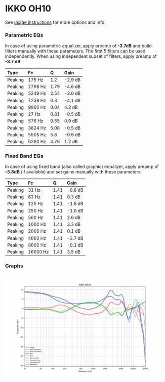 # IKKO OH10
See [usage instructions](https://github.com/jaakkopasanen/AutoEq#usage) for more options and info.

### Parametric EQs
In case of using parametric equalizer, apply preamp of **-3.7dB** and build filters manually
with these parameters. The first 5 filters can be used independently.
When using independent subset of filters, apply preamp of **-3.7 dB**.

| Type    | Fc      |    Q | Gain    |
|:--------|:--------|:-----|:--------|
| Peaking | 175 Hz  | 1.2  | -2.9 dB |
| Peaking | 2798 Hz | 1.79 | -4.6 dB |
| Peaking | 5249 Hz | 2.54 | -3.0 dB |
| Peaking | 7238 Hz | 0.3  | -4.1 dB |
| Peaking | 9900 Hz | 0.04 | 4.2 dB  |
| Peaking | 27 Hz   | 0.81 | -0.5 dB |
| Peaking | 576 Hz  | 0.55 | 0.9 dB  |
| Peaking | 3824 Hz | 5.08 | -0.5 dB |
| Peaking | 5505 Hz | 5.6  | -0.9 dB |
| Peaking | 6280 Hz | 4.76 | 1.2 dB  |

### Fixed Band EQs
In case of using fixed band (also called graphic) equalizer, apply preamp of **-3.8dB**
(if available) and set gains manually with these parameters.

| Type    | Fc       |    Q | Gain    |
|:--------|:---------|:-----|:--------|
| Peaking | 31 Hz    | 1.41 | -0.6 dB |
| Peaking | 63 Hz    | 1.41 | 0.3 dB  |
| Peaking | 125 Hz   | 1.41 | -1.8 dB |
| Peaking | 250 Hz   | 1.41 | -1.0 dB |
| Peaking | 500 Hz   | 1.41 | 2.6 dB  |
| Peaking | 1000 Hz  | 1.41 | 3.3 dB  |
| Peaking | 2000 Hz  | 1.41 | 0.1 dB  |
| Peaking | 4000 Hz  | 1.41 | -3.7 dB |
| Peaking | 8000 Hz  | 1.41 | -0.1 dB |
| Peaking | 16000 Hz | 1.41 | 3.5 dB  |

### Graphs
![](./IKKO%20OH10.png)